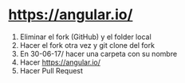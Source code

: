 # https://angular.io/

1. Eliminar el fork (GitHub) y el folder local
2. Hacer el fork otra vez y git clone del fork
3. En 30-06-17/ hacer una carpeta con su nombre
4. Hacer https://angular.io/
5. Hacer Pull Request
